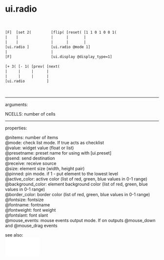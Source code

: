 # ui.radio

```


[F]  [set 2(         [flip( [reset( [1 1 0 1 0 0 1(
|    |               |      |       |
|    |               |      |       |
[ui.radio ]          [ui.radio @mode 1]
|                    |
[F]                  [ui.display @display_type=1]

[+ 3( [- 1( [prev( [next(
|     |     |      |
|     |     |      |
[ui.radio          ]

            
```
---
arguments:

NCELLS: number of
            cells<br>

---
properties:

@nitems: number of
            items<br>
@mode: check list mode. If true acts
            as checklist<br>
@value: widget value (float or list)<br>
@presetname: preset name for using with
            [ui.preset]<br>
@send: send destination<br>
@receive: receive source<br>
@size: element size (width, height
            pair)<br>
@pinned: pin mode. if 1 - put element
            to the lowest level<br>
@active_color: active color (list of
            red, green, blue values in 0-1 range)<br>
@background_color: element
            background color (list of red, green, blue values in 0-1 range)<br>
@border_color: border color (list
            of red, green, blue values in 0-1 range)<br>
@fontsize: 
            fontsize<br>
@fontname: fontname<br>
@fontweight: font
            weight<br>
@fontslant: font
            slant<br>
@mouse_events: mouse events output
            mode. If on outputs @mouse_down and @mouse_drag events<br>

see also:<br>
![ui.matrix](img/object_ui.matrix.png)
